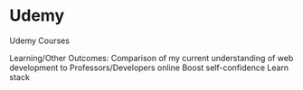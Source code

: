 # Udemy
Udemy Courses

Learning/Other Outcomes:
Comparison of my current understanding of web development to Professors/Developers online
Boost self-confidence
Learn stack
